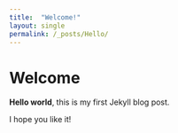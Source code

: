 ```yaml
---
title:  "Welcome!"
layout: single
permalink: /_posts/Hello/
---
```


# Welcome

**Hello world**, this is my first Jekyll blog post.

I hope you like it!